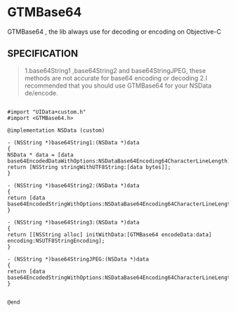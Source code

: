 # GTMBase64
GTMBase64 , the lib always use for decoding or encoding on Objective-C

## SPECIFICATION

> 1.base64String1 ,base64String2 and base64StringJPEG, these methods are  not accurate for base64 encoding or decoding
> 2.I recommended that you should use GTMBase64 for your NSData de/encode.


```

#import "UIData+custom.h"
#import <GTMBase64.h>

@implementation NSData (custom)

- (NSString *)base64String1:(NSData *)data
{
NSData * data = [data base64EncodedDataWithOptions:NSDataBase64Encoding64CharacterLineLength];
return [NSString stringWithUTF8String:[data bytes]];
}

- (NSString *)base64String2:(NSData *)data
{
return [data base64EncodedStringWithOptions:NSDataBase64Encoding64CharacterLineLength];
}

- (NSString *)base64String3:(NSData *)data
{
return [[NSString alloc] initWithData:[GTMBase64 encodeData:data] encoding:NSUTF8StringEncoding];
}

- (NSString *)base64StringJPEG:(NSData *)data
{
return [data base64EncodedStringWithOptions:NSDataBase64Encoding64CharacterLineLength];
}


@end
```
